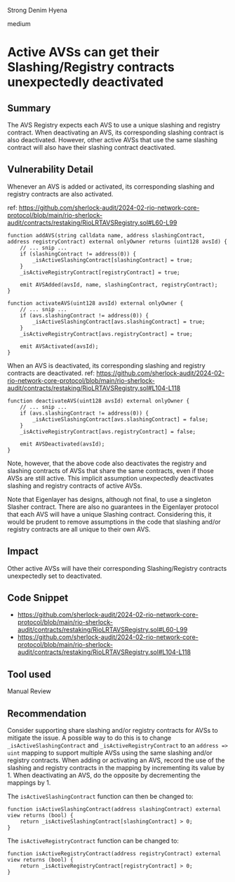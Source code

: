 Strong Denim Hyena

medium

# Active AVSs can get their Slashing/Registry contracts unexpectedly deactivated

## Summary
The AVS Registry expects each AVS to use a unique slashing and registry contract. When deactivating an AVS, its corresponding slashing contract is also deactivated. However, other active AVSs that use the same slashing contract will also have their slashing contract deactivated.

## Vulnerability Detail
Whenever an AVS is added or activated, its corresponding slashing and registry contracts are also activated.

ref: https://github.com/sherlock-audit/2024-02-rio-network-core-protocol/blob/main/rio-sherlock-audit/contracts/restaking/RioLRTAVSRegistry.sol#L60-L99
```solidity
function addAVS(string calldata name, address slashingContract, address registryContract) external onlyOwner returns (uint128 avsId) {
    // ... snip ...
    if (slashingContract != address(0)) {
        _isActiveSlashingContract[slashingContract] = true;
    }
    _isActiveRegistryContract[registryContract] = true;

    emit AVSAdded(avsId, name, slashingContract, registryContract);
}

function activateAVS(uint128 avsId) external onlyOwner {
    // ... snip ...
    if (avs.slashingContract != address(0)) {
        _isActiveSlashingContract[avs.slashingContract] = true;
    }
    _isActiveRegistryContract[avs.registryContract] = true;

    emit AVSActivated(avsId);
}
```

When an AVS is deactivated, its corresponding slashing and registry contracts are deactivated. 
ref: https://github.com/sherlock-audit/2024-02-rio-network-core-protocol/blob/main/rio-sherlock-audit/contracts/restaking/RioLRTAVSRegistry.sol#L104-L118
```solidity
function deactivateAVS(uint128 avsId) external onlyOwner {
    // ... snip ...
    if (avs.slashingContract != address(0)) {
        _isActiveSlashingContract[avs.slashingContract] = false;
    }
    _isActiveRegistryContract[avs.registryContract] = false;

    emit AVSDeactivated(avsId);
}
```

Note, however, that the above code also deactivates the registry and slashing contracts of AVSs that share the same contracts, even if those AVSs are still active. This implicit assumption unexpectedly deactivates slashing and registry contracts of active AVSs.

Note that Eigenlayer has designs, although not final, to use a singleton Slasher contract. There are also no guarantees in the Eigenlayer protocol that each AVS will have a unique Slashing contract. Considering this, it would be prudent to remove assumptions in the code that slashing and/or registry contracts are all unique to their own AVS.

## Impact
Other active AVSs will have their corresponding Slashing/Registry contracts unexpectedly set to deactivated.

## Code Snippet
- https://github.com/sherlock-audit/2024-02-rio-network-core-protocol/blob/main/rio-sherlock-audit/contracts/restaking/RioLRTAVSRegistry.sol#L60-L99
- https://github.com/sherlock-audit/2024-02-rio-network-core-protocol/blob/main/rio-sherlock-audit/contracts/restaking/RioLRTAVSRegistry.sol#L104-L118

## Tool used

Manual Review

## Recommendation
Consider supporting share slashing and/or registry contracts for AVSs to mitigate the issue. A possible way to do this is to change `_isActiveSlashingContract` and `_isActiveRegistryContract` to an `address => uint` mapping to support multiple AVSs using the same slashing and/or registry contracts. When adding or activating an AVS, record the use of the slashing and registry contracts in the mapping by incrementing its value by 1. When deactivating an AVS, do the opposite by decrementing the mappings by 1.

The `isActiveSlashingContract` function can then be changed to:
```solidity
function isActiveSlashingContract(address slashingContract) external view returns (bool) {
    return _isActiveSlashingContract[slashingContract] > 0;
}
```

The `isActiveRegistryContract` function can be changed to:
```solidity
function isActiveRegistryContract(address registryContract) external view returns (bool) {
    return _isActiveRegistryContract[registryContract] > 0;
}
```
